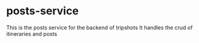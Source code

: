 # posts-service
This is the posts service for the backend of tripshots
It handles the crud of itineraries and posts
